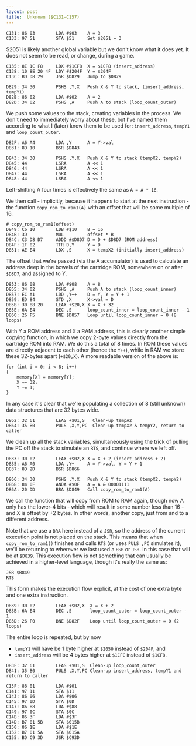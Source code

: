 ```yaml
---
layout: post
title:  Unknown ($C131—C157)
---
```


```
C131: 86 03        LDA #$03    A = 3
C133: 97 51        STA $51     Set $2051 = 3
```

$2051 is likely another global variable but we don't know what it does yet. It does not seem to be read, or change, during a game.

```
C135: 8E 1C F8     LDX #$1CF8  X = $1CF8 (insert_address)
C138: 10 8E 20 4F  LDY #$204F  Y = $204F
C13C: BD D8 29     JSR $D829   Jump to $D829
```

```
D829: 34 30        PSHS ,Y,X   Push X & Y to stack, (insert_address, tempY1)
D82B: 86 02        LDA #$02    A = 2
D82D: 34 02        PSHS ,A     Push A to stack (loop_count_outer)
```

We push some values to the stack, creating variables in the process. We don't need to immediately worry about these, but I've named them according to what I (later) know them to be used for: `insert_address`, `tempY1` and `loop_count_outer`.

```
D82F: A6 A4        LDA ,Y      A = Y->val
D831: 8D 10        BSR $D843   
```

```
D843: 34 30        PSHS ,Y,X   Push X & Y to stack (tempX2, tempY2)
D845: 44           LSRA        A << 1
D846: 44           LSRA        A << 1
D847: 44           LSRA        A << 1
D848: 44           LSRA        A << 1
```

Left-shifting A four times is effectively the same as `A = A * 16`.

We then call - implicitly, because it happens to start at the next instruction - the function `copy_rom_to_ram1(A)` with an offset that will be some multiple of 16.

```
# copy_rom_to_ram1(offset)
D849: C6 10        LDB #$10    B = 16
D84B: 3D           MUL         offset * B
D84C: C3 D8 D7     ADDD #$D8D7 D = D + $D8D7 (ROM address)
D84F: 1F 02        TFR D,Y     Y = D
D851: AE E4        LDX ,S      X = tempX2 (initially insert_address)
```

The offset that we're passed (via the A accumulator) is used to calculate an address deep in the bowels of the cartridge ROM, somewhere on or after `$D8D7`, and assigned to Y.

```
D853: 86 08        LDA #$08    A = 8
D855: 34 02        PSHS ,A     Push A to stack (loop_count_inner)
D857: EC A1        LDD ,Y++    D = Y, Y = Y + 1
D859: ED 84        STD ,X      X->val = D
D85B: 30 88 20     LEAX +$20,X X = X + 32
D85E: 6A E4        DEC ,S      loop_count_inner = loop_count_inner - 1
D860: 26 F5        BNE $D857   Loop until loop_count_inner = 0 (8 loops)
```

With Y a ROM address and X a RAM address, this is clearly another simple copying function, in which we copy 2-byte values directly from the cartridge ROM into RAM. We do this a total of 8 times. In ROM these values are directly adjacent to each other (hence the `Y++`), while in RAM we store these 32-bytes apart (`+$20,X`). A more readable version of the above is:

```
for (int i = 0; i < 8; i++)
{
    memory[X] = memory[Y];
    X += 32;
    Y += 1;
}
```

In any case it's clear that we're populating a collection of 8 (still unknown) data structures that are 32 bytes wide. 

```
D862: 32 61        LEAS +$01,S   Clean-up tempA2
D864: 35 B0        PULS ,X,Y,PC  Clean-up tempX2 & tempY2, return to caller
```

We clean up all the stack variables, simultaneously using the trick of pulling the PC off the stack to simulate an `RTS`, and continue where we left off.

```
D833: 30 02        LEAX +$02,X X = X + 2 (insert_address + 2)
D835: A6 A0        LDA ,Y+     A = Y->val, Y = Y + 1
D837: 8D 2D        BSR $D866   
```

```
D866: 34 30        PSHS ,Y,X   Push X & Y to stack (tempX2, tempY2)
D868: 84 0F        ANDA #$0F   A = A & 00001111
D86A: 20 DD        BRA $D849   Call copy_rom_to_ram1(A)
```

We call the function that will copy from ROM to RAM again, though now A only has the lower-4 bits - which will result in some number less than 16 - and X is offset by +2 bytes. In other words, another copy, just from and to a different address.

Note that we use a `BRA` here instead of a `JSR`, so the address of the current execution point is not placed on the stack. This means that when `copy_rom_to_ram1()` finishes and calls `RTS` (or uses `PULS ,PC` simulates it), we'll be returning to wherever we last used a `BSR` or `JSR`. In this case that will be at `$D839`. This execution flow is not something that can usually be achieved in a higher-level language, though it's really the same as:

```
JSR $B849
RTS
```

This form makes the execution flow explicit, at the cost of one extra byte and one extra instruction.

```
D839: 30 02        LEAX +$02,X  X = X + 2
D83B: 6A E4        DEC ,S       loop_count_outer = loop_count_outer - 1
D83D: 26 F0        BNE $D82F    Loop until loop_count_outer = 0 (2 loops)
```

The entire loop is repeated, but by now 

 - `tempY1` will have be 1 byte higher at `$2050` instead of `$204F`, and
 - `insert_address` will be 4 bytes higher at `$1CFC` instead of `$1CF8`.

```
D83F: 32 61        LEAS +$01,S  Clean-up loop_count_outer
D841: 35 B0        PULS ,X,Y,PC Clean-up insert_address, tempY1 and return to caller
```


```
C13F: 86 01        LDA #$01
C141: 97 11        STA $11
C143: 86 06        LDA #$06
C145: 97 0D        STA $0D
C147: 86 88        LDA #$88
C149: 97 0C        STA $0C
C14B: 86 3F        LDA #$3F
C14D: B7 01 5B     STA $015B
C150: 86 1E        LDA #$1E
C152: B7 01 5A     STA $015A
C155: BD C9 3D     JSR $C93D
```